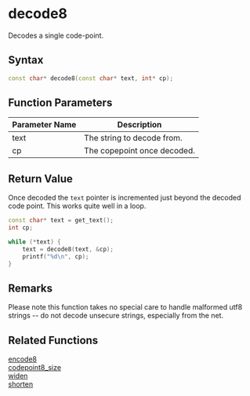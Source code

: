 # decode8

Decodes a single code-point.

## Syntax

```cpp
const char* decode8(const char* text, int* cp);
```

## Function Parameters

Parameter Name | Description
--- | ---
text | The string to decode from.
cp | The copepoint once decoded.

## Return Value

Once decoded the `text` pointer is incremented just beyond the decoded code point. This works quite well in a loop.

```cpp
const char* text = get_text();
int cp;

while (*text) {
	text = decode8(text, &cp);
	printf("%d\n", cp);
}
```

## Remarks

Please note this function takes no special care to handle malformed utf8 strings -- do not decode unsecure strings, especially from the net.

## Related Functions

[encode8](https://github.com/RandyGaul/cute_framework/blob/master/doc/string/utf8/encode8.md)  
[codepoint8_size](https://github.com/RandyGaul/cute_framework/blob/master/doc/string/utf8/codepoint8_size.md)  
[widen](https://github.com/RandyGaul/cute_framework/blob/master/doc/string/utf8/widen.md)  
[shorten](https://github.com/RandyGaul/cute_framework/blob/master/doc/string/utf8/shorten.md)  
